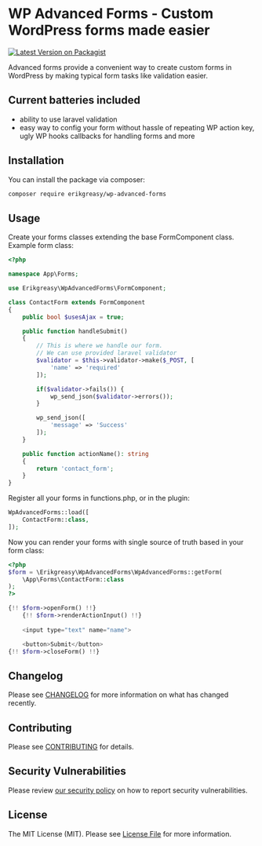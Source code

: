 # WP Advanced Forms - Custom WordPress forms made easier 

[![Latest Version on Packagist](https://img.shields.io/packagist/v/erikgreasy/wp-advanced-forms.svg?style=flat-square)](https://packagist.org/packages/erikgreasy/wp-advanced-forms)

Advanced forms provide a convenient way to create custom forms in WordPress by making typical form tasks like validation easier.

## Current batteries included
- ability to use laravel validation
- easy way to config your form without hassle of repeating WP action key, ugly WP hooks callbacks for handling forms and more

## Installation

You can install the package via composer:

```bash
composer require erikgreasy/wp-advanced-forms
```

## Usage
Create your forms classes extending the base FormComponent class. Example form class:
```PHP
<?php

namespace App\Forms;

use Erikgreasy\WpAdvancedForms\FormComponent;

class ContactForm extends FormComponent
{
    public bool $usesAjax = true;

    public function handleSubmit()
    {
        // This is where we handle our form.
        // We can use provided laravel validator
        $validator = $this->validator->make($_POST, [
            'name' => 'required'
        ]);

        if($validator->fails()) {
            wp_send_json($validator->errors());
        }

        wp_send_json([
            'message' => 'Success'
        ]);
    }

    public function actionName(): string
    {
        return 'contact_form';
    }
}
```

Register all your forms in functions.php, or in the plugin:
```php
WpAdvancedForms::load([
    ContactForm::class,
]);
```

Now you can render your forms with single source of truth based in your form class:
```PHP
<?php
$form = \Erikgreasy\WpAdvancedForms\WpAdvancedForms::getForm(
    \App\Forms\ContactForm::class
);
?>

{!! $form->openForm() !!}
    {!! $form->renderActionInput() !!}
    
    <input type="text" name="name">

    <button>Submit</button>
{!! $form->closeForm() !!}
```

## Changelog

Please see [CHANGELOG](CHANGELOG.md) for more information on what has changed recently.

## Contributing

Please see [CONTRIBUTING](https://github.com/spatie/.github/blob/main/CONTRIBUTING.md) for details.

## Security Vulnerabilities

Please review [our security policy](../../security/policy) on how to report security vulnerabilities.

## License

The MIT License (MIT). Please see [License File](LICENSE.md) for more information.
